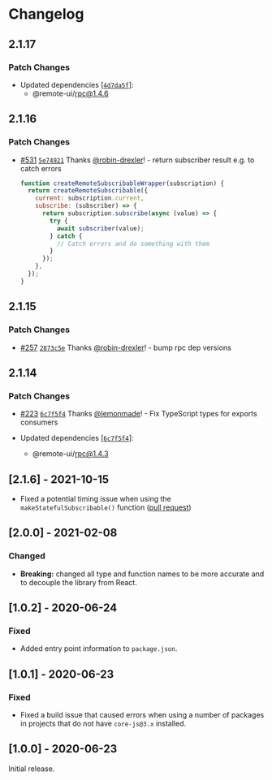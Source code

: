 # Changelog

## 2.1.17

### Patch Changes

- Updated dependencies [[`4d7da5f`](https://github.com/Shopify/remote-dom/commit/4d7da5f47f9a8c5c6340cc6726c8403475d599b2)]:
  - @remote-ui/rpc@1.4.6

## 2.1.16

### Patch Changes

- [#531](https://github.com/Shopify/remote-dom/pull/531) [`5e74921`](https://github.com/Shopify/remote-dom/commit/5e749216119e566444774b7353c683ee9593c707) Thanks [@robin-drexler](https://github.com/robin-drexler)! - return subscriber result e.g. to catch errors

  ```js
  function createRemoteSubscribableWrapper(subscription) {
    return createRemoteSubscribable({
      current: subscription.current,
      subscribe: (subscriber) => {
        return subscription.subscribe(async (value) => {
          try {
            await subscriber(value);
          } catch {
            // Catch errors and do something with them
          }
        });
      },
    });
  }
  ```

## 2.1.15

### Patch Changes

- [#257](https://github.com/Shopify/remote-ui/pull/257) [`2873c5e`](https://github.com/Shopify/remote-ui/commit/2873c5efc1f885e5cc906fa07cb11bcc2753c1d7) Thanks [@robin-drexler](https://github.com/robin-drexler)! - bump rpc dep versions

## 2.1.14

### Patch Changes

- [#223](https://github.com/Shopify/remote-ui/pull/223) [`6c7f5f4`](https://github.com/Shopify/remote-ui/commit/6c7f5f44314447a436c8277f2d23e5ba82fb5c3e) Thanks [@lemonmade](https://github.com/lemonmade)! - Fix TypeScript types for exports consumers

- Updated dependencies [[`6c7f5f4`](https://github.com/Shopify/remote-ui/commit/6c7f5f44314447a436c8277f2d23e5ba82fb5c3e)]:
  - @remote-ui/rpc@1.4.3

## [2.1.6] - 2021-10-15

- Fixed a potential timing issue when using the `makeStatefulSubscribable()` function ([pull request](https://github.com/Shopify/remote-ui/pull/128))

## [2.0.0] - 2021-02-08

### Changed

- **Breaking:** changed all type and function names to be more accurate and to decouple the library from React.

## [1.0.2] - 2020-06-24

### Fixed

- Added entry point information to `package.json`.

## [1.0.1] - 2020-06-23

### Fixed

- Fixed a build issue that caused errors when using a number of packages in projects that do not have `core-js@3.x` installed.

## [1.0.0] - 2020-06-23

Initial release.

